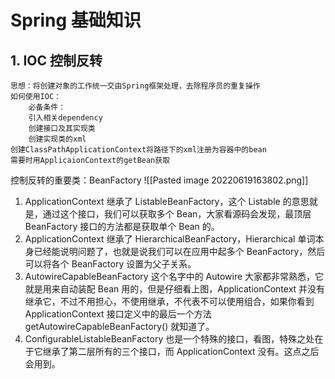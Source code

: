 # Spring 基础知识
## 1. IOC 控制反转
	思想：将创建对象的工作统一交由Spring框架处理，去除程序员的重复操作
	如何使用IOC：
		必备条件：
		引入相关dependency
		创建接口及其实现类
		创建实现类的xml
	创建ClassPathApplicationContext将路径下的xml注册为容器中的bean
	需要时用ApplicaionContext的getBean获取
控制反转的重要类：BeanFactory
	![[Pasted image 20220619163802.png]]
1.  ApplicationContext 继承了 ListableBeanFactory，这个 Listable 的意思就是，通过这个接口，我们可以获取多个 Bean，大家看源码会发现，最顶层 BeanFactory 接口的方法都是获取单个 Bean 的。
2.  ApplicationContext 继承了 HierarchicalBeanFactory，Hierarchical 单词本身已经能说明问题了，也就是说我们可以在应用中起多个 BeanFactory，然后可以将各个 BeanFactory 设置为父子关系。
3.  AutowireCapableBeanFactory 这个名字中的 Autowire 大家都非常熟悉，它就是用来自动装配 Bean 用的，但是仔细看上图，ApplicationContext 并没有继承它，不过不用担心，不使用继承，不代表不可以使用组合，如果你看到 ApplicationContext 接口定义中的最后一个方法 getAutowireCapableBeanFactory() 就知道了。
4.  ConfigurableListableBeanFactory 也是一个特殊的接口，看图，特殊之处在于它继承了第二层所有的三个接口，而 ApplicationContext 没有。这点之后会用到。